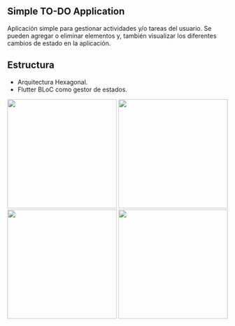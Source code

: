 ## Simple TO-DO Application

Aplicación simple para gestionar actividades y/o tareas del usuario. 
Se pueden agregar o eliminar elementos y, también visualizar los diferentes cambios de estado en la aplicación.

## Estructura

 * Arquitectura Hexagonal.
 * Flutter BLoC como gestor de estados. 

<img src="https://github.com/gasparsuarez/todo_app/assets/22453545/4740f6a3-d99d-41e4-868e-51e54b0ae19f" width="250">
<img src="https://github.com/gasparsuarez/todo_app/assets/22453545/a4621942-5f3e-4cdf-a01c-4611c1a5b042" width="250">
<img src="https://github.com/gasparsuarez/todo_app/assets/22453545/69f11bfc-ed83-44c5-b94d-f9efb1eae04b" width="250">
<img src="https://github.com/gasparsuarez/todo_app/assets/22453545/a49c22bc-1893-49bd-944c-f2a949d4b7b3" width="250">
